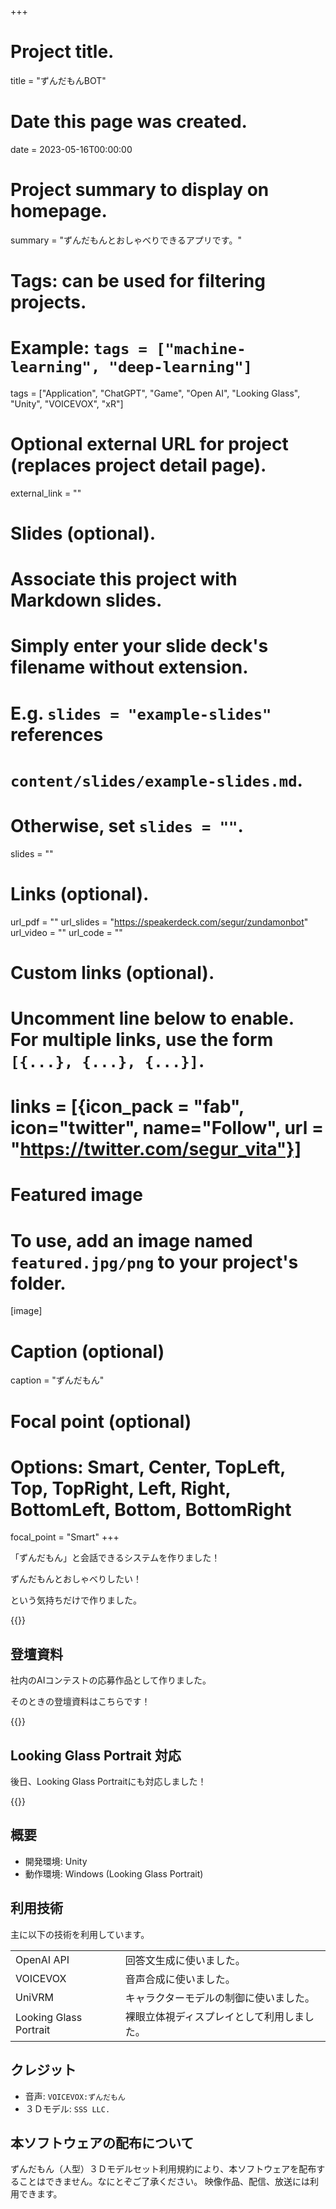 +++
# Project title.
title = "ずんだもんBOT"

# Date this page was created.
date = 2023-05-16T00:00:00

# Project summary to display on homepage.
summary = "ずんだもんとおしゃべりできるアプリです。"

# Tags: can be used for filtering projects.
# Example: `tags = ["machine-learning", "deep-learning"]`
tags = ["Application", "ChatGPT", "Game", "Open AI", "Looking Glass", "Unity", "VOICEVOX", "xR"]

# Optional external URL for project (replaces project detail page).
external_link = ""

# Slides (optional).
#   Associate this project with Markdown slides.
#   Simply enter your slide deck's filename without extension.
#   E.g. `slides = "example-slides"` references 
#   `content/slides/example-slides.md`.
#   Otherwise, set `slides = ""`.
slides = ""

# Links (optional).
url_pdf = ""
url_slides = "https://speakerdeck.com/segur/zundamonbot"
url_video = ""
url_code = ""

# Custom links (optional).
#   Uncomment line below to enable. For multiple links, use the form `[{...}, {...}, {...}]`.
# links = [{icon_pack = "fab", icon="twitter", name="Follow", url = "https://twitter.com/segur_vita"}]

# Featured image
# To use, add an image named `featured.jpg/png` to your project's folder. 
[image]
  # Caption (optional)
  caption = "ずんだもん"

  # Focal point (optional)
  # Options: Smart, Center, TopLeft, Top, TopRight, Left, Right, BottomLeft, Bottom, BottomRight
  focal_point = "Smart"
+++

「ずんだもん」と会話できるシステムを作りました！

ずんだもんとおしゃべりしたい！

という気持ちだけで作りました。

{{<twitter user="segur_vita" id="1655770414327681025" >}}


## 登壇資料

社内のAIコンテストの応募作品として作りました。

そのときの登壇資料はこちらです！

{{<speakerdeck ea0dec7117dd43359651e94ade2e5812>}}


## Looking Glass Portrait 対応

後日、Looking Glass Portraitにも対応しました！

{{<twitter user="segur_vita" id="1666281387815751681" >}}


## 概要

- 開発環境: Unity
- 動作環境: Windows (Looking Glass Portrait)


## 利用技術

主に以下の技術を利用しています。

| | |
|---|---|
| OpenAI API | 回答文生成に使いました。 |
| VOICEVOX |  音声合成に使いました。 |
| UniVRM | キャラクターモデルの制御に使いました。 |
| Looking Glass Portrait | 裸眼立体視ディスプレイとして利用しました。 |

## クレジット

- 音声: `VOICEVOX:ずんだもん`
- ３Ｄモデル: `SSS LLC.`

## 本ソフトウェアの配布について

ずんだもん（人型）３Ｄモデルセット利用規約により、本ソフトウェアを配布することはできません。なにとぞご了承ください。
映像作品、配信、放送には利用できます。

